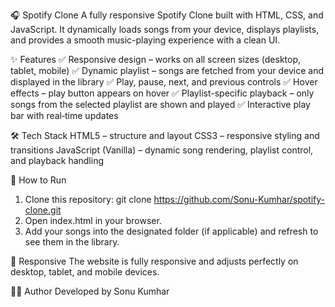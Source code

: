 🎧 Spotify Clone
A fully responsive Spotify Clone built with HTML, CSS, and JavaScript.
It dynamically loads songs from your device, displays playlists, and provides a smooth music-playing experience with a clean UI.

✨ Features
✅ Responsive design – works on all screen sizes (desktop, tablet, mobile)
✅ Dynamic playlist – songs are fetched from your device and displayed in the library
✅ Play, pause, next, and previous controls
✅ Hover effects – play button appears on hover
✅ Playlist-specific playback – only songs from the selected playlist are shown and played
✅ Interactive play bar with real‑time updates

🛠️ Tech Stack
HTML5 – structure and layout
CSS3 – responsive styling and transitions
JavaScript (Vanilla) – dynamic song rendering, playlist control, and playback handling

🚀 How to Run
1. Clone this repository:
    git clone https://github.com/Sonu-Kumhar/spotify-clone.git
2. Open index.html in your browser.
3. Add your songs into the designated folder (if applicable) and refresh to see them in the library.

📱 Responsive
The website is fully responsive and adjusts perfectly on desktop, tablet, and mobile devices.

👨‍💻 Author
Developed by Sonu Kumhar